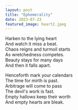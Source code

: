 ```yaml
---
layout: post
title: "Ephemerality"
date: 2023-07-23
featured_image: heart2.jpeg
---
```


Harken to the lying heart  
And watch it miss a beat.  
Chaos reigns and turmoil starts  
As wretchedness competes.  
Beauty stays for many days  
And then it falls apart.  
  
Henceforth mark your calendars  
The time for mirth is past.  
Arbitrage will come to pass  
The devil's work is fast.  
Empty hallows keep their worth  
And empty hearts are bleak.  


